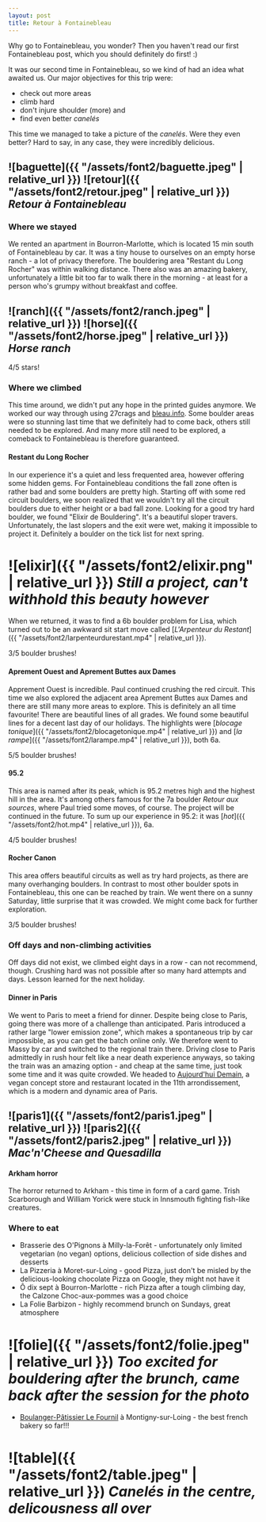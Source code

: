 ```yaml
---
layout: post
title: Retour à Fontainebleau
---
```

Why go to Fontainebleau, you wonder? Then you haven't read our first Fontainebleau post, which you should definitely do first! :)

It was our second time in Fontainebleau, so we kind of had an idea what awaited us. Our major objectives for this trip were:
* check out more areas
* climb hard
* don't injure shoulder (more) and
* find even better *canelés*

This time we managed to take a picture of the *canelés*. Were they even better? Hard to say, in any case, they were incredibly delicious.

## ![baguette]({{ "/assets/font2/baguette.jpeg" | relative_url }}) ![retour]({{ "/assets/font2/retour.jpeg" | relative_url }}) *Retour à Fontainebleau*

### Where we stayed
We rented an apartment in Bourron-Marlotte, which is located 15 min south of Fontainebleau by car. It was a tiny house to ourselves on an empty horse ranch - a lot of privacy therefore. The bouldering area "Restant du Long Rocher" was within walking distance. There also was an amazing bakery, unfortunately a little bit too far to walk there in the morning - at least for a person who's grumpy without breakfast and coffee.

## ![ranch]({{ "/assets/font2/ranch.jpeg" | relative_url }}) ![horse]({{ "/assets/font2/horse.jpeg" | relative_url }}) *Horse ranch*

4/5 stars!

### Where we climbed
This time around, we didn't put any hope in the printed guides anymore. We worked our way through using 27crags and [bleau.info](bleau.info). Some boulder areas were so stunning last time that we definitely had to come back, others still needed to be explored. And many more still need to be explored, a comeback to Fontainebleau is therefore guaranteed.

#### Restant du Long Rocher
In our experience it's a quiet and less frequented area, however offering some hidden gems. For Fontainebleau conditions the fall zone often is rather bad and some boulders are pretty high. Starting off with some red circuit boulders, we soon realized that we wouldn't try all the circuit boulders due to either height or a bad fall zone. Looking for a good try hard boulder, we found "Elixir de Bouldering". It's a beautiful sloper travers. Unfortunately, the last slopers and the exit were wet, making it impossible to project it. Definitely a boulder on the tick list for next spring.
# ![elixir]({{ "/assets/font2/elixir.png" | relative_url }}) *Still a project, can't withhold this beauty however*
When we returned, it was to find a 6b boulder problem for Lisa, which turned out to be an awkward sit start move called  [*L'Arpenteur du Restant*]({{ "/assets/font2/larpenteurdurestant.mp4" | relative_url }}).

3/5 boulder brushes!

#### Aprement Ouest and Aprement Buttes aux Dames
Apprement Ouest is incredible. Paul continued crushing the red circuit. This time we also explored the adjacent area Aprement Buttes aux Dames and there are still many more areas to explore. This is definitely an all time favourite! There are beautiful lines of all grades. We found some beautiful lines for a decent last day of our holidays. The highlights were [*blocage tonique*]({{ "/assets/font2/blocagetonique.mp4" | relative_url }}) and [*la rampe*]({{ "/assets/font2/larampe.mp4" | relative_url }}), both 6a.

5/5 boulder brushes!

#### 95.2
This area is named after its peak, which is 95.2 metres high and the highest hill in the area. It's among others famous for the 7a boulder *Retour aux sources*, where Paul tried some moves, of course. The project will be continued in the future. To sum up our experience in 95.2: it was [*hot*]({{ "/assets/font2/hot.mp4" | relative_url }}), 6a.

4/5 boulder brushes!

#### Rocher Canon
This area offers beautiful circuits as well as try hard projects, as there are many overhanging boulders. In contrast to most other boulder spots in Fontainebleau, this one can be reached by train. We went there on a sunny Saturday, little surprise that it was crowded. We might come back for further exploration.

3/5 boulder brushes!

### Off days and non-climbing activities
Off days did not exist, we climbed eight days in a row - can not recommend, though. Crushing hard was not possible after so many hard attempts and days. Lesson learned for the next holiday.

#### Dinner in Paris
We went to Paris to meet a friend for dinner. Despite being close to Paris, going there was more of a challenge than anticipated. Paris introduced a rather large "lower emission zone", which makes a spontaneous trip by car impossible, as you can get the batch online only. We therefore went to Massy by car and switched to the regional train there. Driving close to Paris admittedly in rush hour felt like a near death experience anyways, so taking the train was an amazing option - and cheap at the same time, just took some time and it was quite crowded.
We headed to [Aujourd'hui Demain](https://aujourdhui-demain.com), a vegan concept store and restaurant located in the 11th arrondissement, which is a modern and dynamic area of Paris.

## ![paris1]({{ "/assets/font2/paris1.jpeg" | relative_url }}) ![paris2]({{ "/assets/font2/paris2.jpeg" | relative_url }}) *Mac'n'Cheese and Quesadilla*

#### Arkham horror
The horror returned to Arkham - this time in form of a card game. Trish Scarborough and William Yorick were stuck in Innsmouth fighting fish-like creatures.

### Where to eat
* Brasserie des O'Pignons à Milly-la-Forêt - unfortunately only limited vegetarian (no vegan) options, delicious collection of side dishes and desserts
* La Pizzeria à Moret-sur-Loing - good Pizza, just don't be misled by the delicious-looking chocolate Pizza on Google, they might not have it
* Ô dix sept à Bourron-Marlotte - rich Pizza after a tough climbing day, the Calzone Choc-aux-pommes was a good choice
* La Folie Barbizon - highly recommend brunch on Sundays, great atmosphere
# ![folie]({{ "/assets/font2/folie.jpeg" | relative_url }}) *Too excited for bouldering after the brunch, came back after the session for the photo*
* [Boulanger-Pâtissier Le Fournil](https://goo.gl/maps/M1HwPZXghRNgnXJB6/) à Montigny-sur-Loing - the best french bakery so far!!!
# ![table]({{ "/assets/font2/table.jpeg" | relative_url }}) *Canelés in the centre, delicousness all over*
